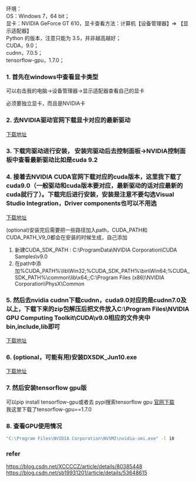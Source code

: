 环境：<br>
OS：Windows 7，64 bit；<br>
显卡：NVIDIA GeForce GT 610，显卡查看方法：计算机【设备管理器】⇒ 【显示适配器】<br>
Python 的版本，注意只能为 3.5，并非越高越好；<br>
CUDA，9.0；<br>
cudnn，7.0.5；<br>
tensorflow-gpu，1.7.0；<br>

### 1. 首先在windows中查看显卡类型
可以右击我的电脑->设备管理器->显示适配器查看自己的显卡

必须要独立显卡，而且是NVIDIA卡

### 2. 去NVIDIA驱动官网下载显卡对应的最新驱动

[下载地址](https://www.nvidia.com/Download/index.aspx?lang=en-us)

### 3. 下载完驱动进行安装， 安装完驱动后去控制面板->NVIDIA控制面板中查看最新驱动比如是cuda 9.2

### 4. 接着去NVIDIA CUDA官网下载对应的cuda版本，这里我下载了cuda9.0（一般驱动和cuda版本要对应，最新驱动的话对应最新的cuda就行了）。下载完后进行安装，安装是注意不要勾选Visual Studio Integration，Driver components也可以不用选

[下载地址](https://developer.nvidia.com/cuda-downloads)

(optional)安装完后需要把一些路径加入path，CUDA_PATH和CUDA_PATH_V9_0都会在安装的时候生成，自己添加<br>
1) 新建CUDA_SDK_PATH : C:\ProgramData\NVIDIA Corporation\CUDA Samples\v9.0<br>
2) 在path中添加%CUDA_PATH%\lib\Win32;%CUDA_SDK_PATH%\bin\Win64;%CUDA_SDK_PATH%\common\lib\x64;;C:\Program Files (x86)\NVIDIA Corporation\PhysX\Common

### 5. 然后去nvidia cudnn下载cudnn，cuda9.0对应的是cudnn7.0及以上，下载下来的zip包解压后把文件放入C:\Program Files\NVIDIA GPU Computing Toolkit\CUDA\v9.0相应的文件夹中bin,include,lib即可

[下载地址](https://developer.nvidia.com/rdp/cudnn-archive)

### 6. (optional，可能有用)安装DXSDK_Jun10.exe

[下载地址](https://www.microsoft.com/en-us/download/details.aspx?displaylang=en&id=6812)

### 7. 然后安装tensorflow gpu版

可以pip install tensorflow-gpu或者去
pypi搜索tensorflow gpu [官网下载](https://pypi.org/project/tensorflow-gpu/#history) <br>
我这里下载了tensorflow-gpu==1.7.0

### 8. 查看GPU使用情况

```bash
"C:\Program Files\NVIDIA Corporation\NVSMI\nvidia-smi.exe" -l 10
```

### refer
https://blog.csdn.net/XCCCCZ/article/details/80385448 <br>
https://blog.csdn.net/sb19931201/article/details/53648615
